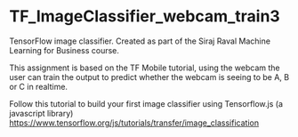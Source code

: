 # TF_ImageClassifier_webcam_train3
TensorFlow image classifier. Created as part of the Siraj Raval Machine Learning for Business course. 

This assignment is based on the TF Mobile tutorial, using the webcam the user can train the output to predict whether the webcam is seeing to be A, B or C in realtime.

Follow this tutorial to build your first image classifier using Tensorflow.js (a javascript library) https://www.tensorflow.org/js/tutorials/transfer/image_classification 
